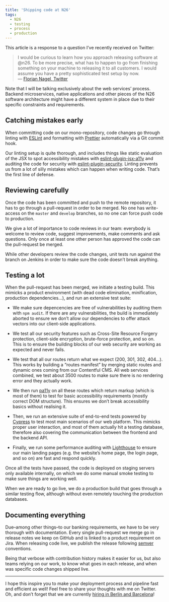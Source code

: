 ```yaml
---
title: 'Shipping code at N26'
tags:
  - N26
  - testing
  - process
  - production
---
```


This article is a response to a question I’ve recently received on Twitter: 

> I would be curious to learn how you approach releasing software at @n26. To be more precise, what has to happen to go from finishing something on your machine to releasing it to all customers. I would assume you have a pretty sophisticated test setup by now.  
> — [Florian Nagel, Twitter](https://twitter.com/_floriannagel/status/1074660340414205958)

Note that I will be talking exclusively about the web services’ process. Backend microservices, native applications and other pieces of the N26 software architecture might have a different system in place due to their specific constraints and requirements.

## Catching mistakes early

When committing code on our mono-repository, code changes go through linting with [ESLint](https://eslint.org/) and formatting with [Prettier](https://github.com/prettier/prettier) automatically via a Git commit hook. 

Our linting setup is quite thorough, and includes things like static evaluation of the JSX to spot accessibility mistakes with [eslint-plugin-jsx-a11y](https://www.npmjs.com/package/eslint-plugin-jsx-a11y) and auditing the code for security with [eslint-plugin-security](https://www.npmjs.com/package/eslint-plugin-security). Linting prevents us from a lot of silly mistakes which can happen when writing code. That’s the first line of defense.

## Reviewing carefully

Once the code has been committed and push to the remote repository, it has to go through a pull-request in order to be merged. No one has write-access on the `master` and `develop` branches, so no one can force push code to production.

We give a lot of importance to code reviews in our team: everybody is welcome to review code, suggest improvements, make comments and ask questions. Only once at least one other person has approved the code can the pull-request be merged.

While other developers review the code changes, unit tests run against the branch on Jenkins in order to make sure the code doesn’t break anything. 

## Testing a lot

When the pull-request has been merged, we initiate a testing build. This mimicks a product environment (with dead code elimination, minification, production dependencies…), and run an extensive test suite:

- We make sure depencencies are free of vulnerabilities by auditing them with `npm audit`. If there are any vulnerabilities, the build is immediately aborted to ensure we don’t allow our dependencies to offer attack vectors into our client-side applications. 

- We test all our security features such as Cross-Site Resource Forgery protection, client-side encryption, brute-force protection, and so on. This is to ensure the building blocks of our web security are working as expected and never fails.

- We test that all our routes return what we expect (200, 301, 302, 404…). This works by building a “routes manifest” by merging static routes and dynamic ones coming from our Contentful CMS. All web services combined, we test about 3500 routes to make sure there is no rendering error and they actually work.

- We then run [pa11y](http://pa11y.org/) on all these routes which return markup (which is most of them) to test for basic accessibility requirements (mostly correct DOM structure). This ensures we don’t break accessibility basics without realising it.

- Then, we run an extensive suite of end-to-end tests powered by [Cypress](https://www.cypress.io/) to test most main scenarios of our web platform. This mimicks proper user interaction, and most of them actually hit a testing database, therefore also covering the communication between the frontend and the backend API.

- Finally, we run some performance auditing with [Lighthouse](https://github.com/GoogleChrome/lighthouse) to ensure our main landing pages (e.g. the website’s home page, the login page, and so on) are fast and respond quickly. 

Once all the tests have passed, the code is deployed on staging servers only available internally, on which we do some manual smoke testing to make sure things are working well.

When we are ready to go live, we do a production build that goes through a similar testing flow, although without even remotely touching the production databases.

## Documenting everything 

Due–among other things–to our banking requirements, we have to be very thorough with documentation. Every single pull-request we merge go in release notes we keep on GitHub and is linked to a product requirement on Jira. When releasing code live, we publish the release following [semver](https://semver.org/) conventions. 

Being that verbose with contribution history makes it easier for us, but also teams relying on our work, to know what goes in each release, and when was specific code changes shipped live.

---

I hope this inspire you to make your deployment process and pipeline fast and efficient as well! Feel free to share your thoughts with me on Twitter. Oh, and don’t forget that we are currently [hiring in Berlin and Barcelona](https://n26.com/en/careers/departments/13426?gh_jid=1485191&gh_src=4f88b7891)!
